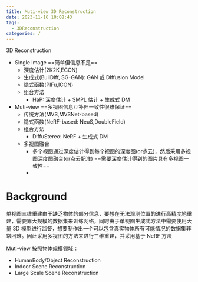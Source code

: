 ```yaml
---
title: Muti-view 3D Reconstruction
date: 2023-11-16 10:08:43
tags:
  - 3DReconstruction
categories: /
---
```


3D Reconstruction
- Single Image ==简单但信息不足==
  - 深度估计(2K2K,ECON)
  - 生成式(BuilDIff, SG-GAN): GAN 或 DIffusion Model
  - 隐式函数(PIFu,ICON)
  - 组合方法
    - HaP: 深度估计 + SMPL 估计 + 生成式 DM
- Muti-view ==多视图信息互补但一致性很难保证==
  - 传统方法(MVS,MVSNet-based)
  - 隐式函数(NeRF-based: NeuS,DoubleField)
  - 组合方法
    - DiffuStereo: NeRF + 生成式 DM
  - 多视图融合
    - 多个视图通过深度估计得到每个视图的深度图(or点云)，然后采用多视图深度图融合(or点云配准) ==需要深度估计得到的图片具有多视图一致性==
    - 

<!-- more -->
# Background

单视图三维重建由于缺乏物体的部分信息，要想在无法观测位置的进行高精度地重建，需要靠大规模的数据集来训练网络，同时由于单视图生成式方法中需要使用大量 3D 模型进行监督，想要制作出一个可以包含真实物体所有可能情况的数据集非常困难。因此采用多视图的方法来进行三维重建，并采用基于 NeRF 方法

Muti-view 按照物体规模领域：
- HumanBody/Object Reconstruction
- Indoor Scene Reconstruction
- Large Scale Scene Reconstruction

